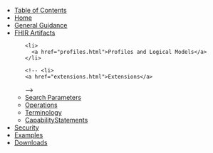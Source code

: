 <?xml version="1.0" encoding="UTF-8"?>
<ul class="nav navbar-nav">
  <li>
    <a href="toc.html">Table of Contents</a>
  </li>
  <li>
    <a href="index.html">Home</a>
  </li>
  <li>
    <a href="guidance.html">General Guidance</a>
  </li>
  <li class="dropdown">
    <a href="#" data-toggle="dropdown" class="dropdown-toggle">FHIR Artifacts<b class="caret">
    </b>
  </a>
  <ul class="dropdown-menu">

    <li>
      <a href="profiles.html">Profiles and Logical Models</a>
    </li>

    <!-- <li>
    <a href="extensions.html">Extensions</a>
  </li>-->

  <li>
    <a href="searchparameters.html">Search Parameters</a>
  </li>

  <li>
    <a href="operations.html">Operations</a>
  </li>

  <!--   <li>
  <a href="structuremaps.html">Mappings</a>
</li>-->

<li>
  <a href="terminology.html">Terminology</a>
</li>

<li>
<a href="capstatements.html">CapabilityStatements</a>

</li>

</ul>
</li>
<li>
  <a href="security.html">Security</a>
</li>
<li>
  <a href="all-examples.html">Examples</a>
</li>
<li>
  <a href="downloads.html">Downloads</a>
</li>
</ul>
